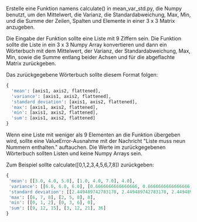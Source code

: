 Erstelle eine Funktion namens calculate() in mean_var_std.py, die Numpy benutzt, um den Mittelwert, die Varianz, die Standardabweichung, Max, Min, und die Summe der Zeilen, Spalten und Elemente in einer 3 x 3 Matrix anzugeben.

Die Eingabe der Funktion sollte eine Liste mit 9 Ziffern sein. Die Funktion sollte die Liste in ein 3 x 3 Numpy Array konvertieren und dann ein Wörterbuch mit dem Mittelwert, der Varianz, der Standardabweichung, Max, Min, sowie die Summe entlang beider Achsen und für die abgeflachte Matrix zurückgeben.

Das zurückgegebene Wörterbuch sollte diesem Format folgen:

```py
{
  'mean': [axis1, axis2, flattened],
  'variance': [axis1, axis2, flattened],
  'standard deviation': [axis1, axis2, flattened],
  'max': [axis1, axis2, flattened],
  'min': [axis1, axis2, flattened],
  'sum': [axis1, axis2, flattened]
}
```

Wenn eine Liste mit weniger als 9 Elementen an die Funktion übergeben wird, sollte eine ValueError-Ausnahme mit der Nachricht "Liste muss neun Nummern enthalten." auftauchen. Die Werte im zurückgegebenen Wörterbuch sollten Listen und keine Numpy Arrays sein.

Zum Beispiel sollte calculate([0,1,2,3,4,5,6,7,8]) zurückgeben:

```py
{
 'mean': [[3.0, 4.0, 5.0], [1.0, 4.0, 7.0], 4.0],
 'variance': [[6.0, 6.0, 6.0], [0.6666666666666666, 0.6666666666666666, 0.6666666666666666], 6.666666666666667],
 'standard deviation': [[2.449489742783178, 2.449489742783178, 2.449489742783178], [0.816496580927726, 0.816496580927726, 0.816496580927726], 2.581988897471611],
 'max': [[6, 7, 8], [2, 5, 8], 8],
 'min': [[0, 1, 2], [0, 3, 6], 0],
 'sum': [[9, 12, 15], [3, 12, 21], 36]
}
```
